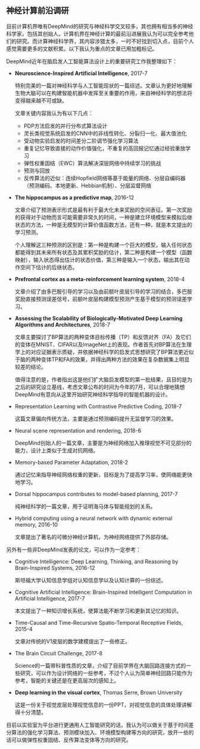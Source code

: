 ## 神经计算前沿调研

目前计算机界唯有DeepMind的研究与神经科学交叉较多，其也拥有相当多的神经科学家，包括其创始人。计算机界在神经计算的最前沿进展我认为可以完全参考他们的研究。而计算神经科学界，其内容涉猎太多，一时不好找到切入点，目前个人感觉需要更多的文献积累。以下我认为重点的文章已用加粗标记。

DeepMind近年在脑启发人工智能算法设计上的重要研究工作我整理如下：

- **Neuroscience-Inspired Artificial Intelligence**, 2017-7

  特别完美的一篇对神经科学与人工智能现状的一篇综述。文章认为更好地理解生物大脑可以在构建智能机器中发挥至关重要的作用，来自神经科学的想法将变得越来越不可或缺。

  文章关键内容我认为有以下几点：

  - PDP方法启发的并行分布式算法设计
  - 灵长类视觉系统启发的CNN中的非线性转化、分裂归一化、最大值池化
  - 受动物实验启发的时间差分二阶调节强化学习算法
  - 重复记忆导致直接的动作价值强化，不重复的高回报记忆通过经验重放学习
  - 弹性权重固结（EWC）算法解决深层网络中持续学习的挑战
  - 预测与回放
  - 反传算法的近似：连续Hopfield网络等基于能量的网络、分层自编码器（预测编码、本地更新、Hebbian机制）、分层监督网络

- **The hippocampus as a predictive map**, 2016-12

  文章介绍了预测表示形式是最有利于最大化未来奖励的空间表征。第一次奖励的获得对于动物而言可能需要非常久的时间，一种是建立环境模型来模拟后继状态的方法，一种是无模型的计算价值函数方法，还有一种，就是本文提出的学习预测。

  个人理解这三种预测的区别是：第一种是构建一个巨大的模型，输入任何状态都能得到其未来所有状态及其累积奖励的估计，第二种是构建一个模型（函数映射），输入状态得出估计的状态价值，第三种是输入一个状态，输出其在动作空间下估计的后继状态。

- **Prefrontal cortex as a meta-reinforcement learning system**, 2018-4

  文章介绍了由多巴胺引导的学习以及由前额叶皮层引导的学习的结合，多巴胺奖励直接预测误差信号，前额叶皮层构建模型预测产生基于模型的预测误差学习。

- **Assessing the Scalability of Biologically-Motivated Deep Learning Algorithms and Architectures**, 2018-7

  文章主要探讨了BP算法的两种变体目标传播（TP）和反馈对齐（FA）及它们的变体在MNIST、CIFAR以及ImageNet上的表现。作者首先对BP算法在生理学上的对应证据表示质疑，并依据神经科学的启发式思想研究了BP算法更近似于脑的两种变体TP和FA的效果，并得出两种方法的效果在复杂数据集上明显较差的结论。

  值得注意的是，作者指出这是他们扩大脑启发模型的第一批结果，且目的是为之后的研究设立基线，考虑文章公布的时间为今年的7月，可以合理地猜想DeepMind有意向从这里开始研究神经科学指导的智能机器的设计。

- Representation Learning with Contrastive Predictive Coding, 2018-7

  这篇文章偏向传统方法，主要是通过预测编码提升无监督学习的效果。

- Neural scene representation and rendering, 2018-6

  DeepMind创始人的一篇文章，主要是为神经网络加入推理视觉不可见部分的能力，设计上类似于生成对抗网络。

- Memory-based Parameter Adaptation, 2018-2

  通过记忆来指导神经网络权重的更新，目标是为了提高学习率，使网络能更快地学习。

- Dorsal hippocampus contributes to model-based planning, 2017-7

  纯神经科学的一篇文章，用于证明海马体与智能规划的关系。

- Hybrid computing using a neural network with dynamic external memory, 2016-10

  文章提出了著名的可微分神经计算机，为神经网络提供了外部存储。

另外有一些非DeepMind发表的论文，可以作为一定参考：

- Cognitive Intelligence: Deep Learning, Thinking, and Reasoning by Brain-Inspired Systems, 2016-12

  斯坦福大学认知信息学组对认知信息学以及认知计算的一份综述。

- Cognitive Artificial Intelligence: Brain-Inspired Intelligent Computation in Artificial Intelligence, 2017-7

  本文提出了一种知识增长系统，使算法能不断学习和更新其记忆的知识。

- Time-Causal and Time-Recursive Spatio-Temporal Receptive Fields, 2015-4

  文章对传统的V1皮层的数学建模提出了一些修正。

- The Brain Circuit Challenge, 2017-8

  Science的一篇带科普性质的文章，介绍了目前学界在大脑回路连接方式的一些研究，可以作为设计网络的一些参考，不过个人认为简单神经回路只能作为参考，智能的关键还是在更高层次的感知上。

- **Deep learning in the visual cortex**, Thomas Serre, Brown University

  这是一份关于视觉皮层处理视觉信息的一份PPT，对视觉信息的具体处理讲解得十分清楚。

目前以实验室为平台进行更通用人工智能研究的话，我认为可以做关于基于时间差分算法的强化学习算法、预测模块加入、环境模型构建等方向的研究，放开一些的话可以做弹性权重固结、反传算法变体等方向的研究。
